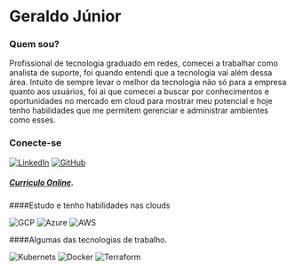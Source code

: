# Geraldo Júnior

### Quem sou?

Profissional de tecnologia graduado em redes, comecei a trabalhar como analista de suporte, foi quando entendi que a tecnologia vai além dessa área. Intuito de sempre levar o melhor da tecnologia não só para a empresa quanto aos usuários, foi ai que comecei a buscar por conhecimentos e oportunidades no mercado em cloud para mostrar meu potencial e hoje tenho habilidades que me permitem gerenciar e administrar ambientes como esses.

### Conecte-se
[![LinkedIn](https://img.shields.io/badge/-LinkedIn-000?style=for-the-badge&logo=linkedin&logoColor=blue&&color=black)](https://www.linkedin.com/in/gferjunior/)
[![GitHub](https://img.shields.io/badge/GitHub-100000?style=for-the-badge&logo=github&logoColor=white)](https://github.com/Gehjunior)

##### [Curriculo Online](https://gehjunior.github.io/).

####Estudo e tenho habilidades nas clouds

![GCP](https://img.shields.io/badge/Google_Cloud-4285F4?style=for-the-badge&logo=google-cloud&logoColor=white)
![Azure](https://img.shields.io/badge/microsoft%20azure-0089D6?style=for-the-badge&logo=microsoft-azure&logoColor=white)
![AWS](https://img.shields.io/badge/Amazon_AWS-FF9900?style=for-the-badge&logo=amazonaws&logoColor=white)

####Algumas das tecnologias de trabalho.

![Kubernets](https://img.shields.io/badge/kubernetes-326ce5.svg?&style=for-the-badge&logo=kubernetes&logoColor=white)
![Docker](https://img.shields.io/badge/Docker-2CA5E0?style=for-the-badge&logo=docker&logoColor=white)
![Terraform](https://img.shields.io/badge/Terraform-7B42BC?style=for-the-badge&logo=terraform&logoColor=white)